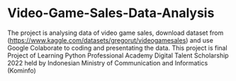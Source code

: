 # Video-Game-Sales-Data-Analysis
The project is analysing data of video game sales, download dataset from (https://www.kaggle.com/datasets/gregorut/videogamesales) and use Google Colaborate to coding and presentating the data. This project is final Project of Learning Python Professional Academy Digital Talent Scholarship 2022 held by Indonesian Ministry of Communication and Informatics (Kominfo)
